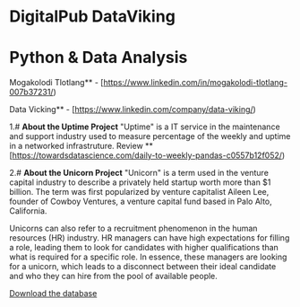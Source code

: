 # **DigitalPub DataViking**
# **Python & Data Analysis**

Mogakolodi Tlotlang** - [https://www.linkedin.com/in/mogakolodi-tlotlang-007b37231/) 

Data Vicking** - [https://www.linkedin.com/company/data-viking/)  

1.# **About the Uptime Project**
"Uptime" is a IT service in the maintenance and support industry used to measure percentage of the weekly and uptime in a networked infrastruture. Review **[https://towardsdatascience.com/daily-to-weekly-pandas-c0557b12f052/)

2.# **About the Unicorn Project**
"Unicorn" is a term used in the venture capital industry to describe a privately held startup worth more than $1 billion. The term was first popularized by venture capitalist Aileen Lee, founder of Cowboy Ventures, a venture capital fund based in Palo Alto, California.

Unicorns can also refer to a recruitment phenomenon in the human resources (HR) industry. HR managers can have high expectations for filling a role, leading them to look for candidates with higher qualifications than what is required for a specific role. In essence, these managers are looking for a unicorn, which leads to a disconnect between their ideal candidate and who they can hire from the pool of available people.

[Download the database](https://www.kaggle.com/ramjasmaurya/unicorn-startups)



